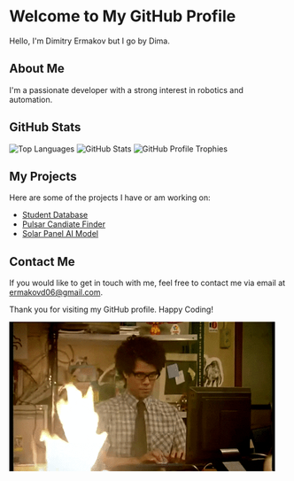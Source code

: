 # Welcome to My GitHub Profile

Hello, I'm Dimitry Ermakov but I go by Dima.

## About Me

I'm a passionate developer with a strong interest in robotics and automation.

## GitHub Stats

![Top Languages](https://github-readme-stats-eight-theta.vercel.app/api/top-langs?username=metalmerge&show_icons=true&locale=en&theme=dark)
![GitHub Stats](https://github-readme-stats-eight-theta.vercel.app/api?username=metalmerge&show_icons=true&locale=en&theme=dark)
![GitHub Profile Trophies](https://github-profile-trophy.vercel.app/?username=metalmerge&theme=darkhub&margin-w=10&no-bg=true&column=-1)

## My Projects

Here are some of the projects I have or am working on:

- [Student Database](https://github.com/metalmerge/student-profiles)
- [Pulsar Candiate Finder](https://github.com/metalmerge/PULSAR)
- [Solar Panel AI Model](https://github.com/metalmerge/SPECTRA)

## Contact Me

If you would like to get in touch with me, feel free to contact me via email at <ermakovd06@gmail.com>.

Thank you for visiting my GitHub profile. Happy Coding!

![The IT Crowd Animation](IT_Crowd.gif)
